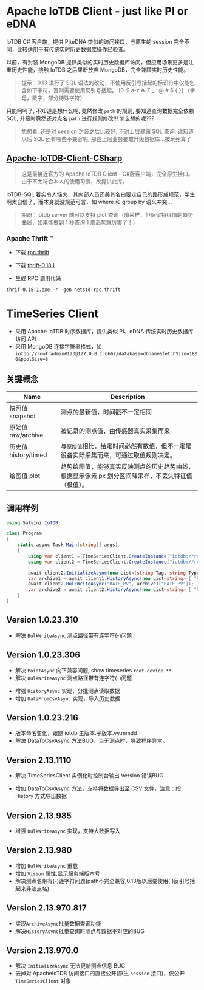 # Apache IoTDB Client - just like PI or eDNA

IoTDB C# 客户端，提供 PI\eDNA 类似的访问接口，与原生的 session 完全不同，比较适用于有传统实时历史数据库操作经验者。

以前，有封装 MongoDB 提供类似的实时历史数据库访问，但应用场景更多是注重历史性能，接触 IoTDB 之后果断放弃 MongoDB，完全兼顾实时历史性能。

> 提示：0.13 进行了 SQL 语法的改动，不使用反引号括起的标识符中仅能包含如下字符，否则需要使用反引号括起。 [0-9 a-z A-Z _ : @ # $ { }] （字母，数字，部分特殊字符）

只能呵呵了, 不知道是想什么呢, 竟然修改 `path` 的规则, 要知道查询数据完全依赖SQL, 升级时竟然还对点名 `path` 进行规则修改!!! 怎么想的呢???

> 想想看, 还是对 session 封装之后比较好, 不对上层暴露 SQL 查询, 谁知道以后 SQL 还有哪些不兼容呢, 那些上层业务要敢升级数据库...被玩死算了

## [Apache-IoTDB-Client-CSharp](https://github.com/eedalong/Apache-IoTDB-Client-CSharp)

> 这是最接近官方的 Apache IoTDB Client - C#版客户端，完全原生接口。由于不太符合本人的使用习惯，故提供此库。

IoTDB-SQL 着实令人恼火，其内部人员还美其名曰要走自己的路形成规范，学生啊太自信了，而本身就没规范可言，如 where 和 group by 语义冲突...

> 期盼：iotdb server 端可以支持 plot 查询（降采样，但保留特征值的趋势曲线，如果能做到 1 秒查询 1 周趋势就厉害了！）

### Apache Thrift ™

- 下载 [rpc.thrift](https://github.com/apache/iotdb/blob/master/thrift/src/main/thrift/rpc.thrift)
- 下载 [thrift-0.18.1](http://www.apache.org/dyn/closer.cgi?path=/thrift/0.18.1/thrift-0.18.1.exe)

- 生成 RPC 调用代码

```
thrif-0.18.1.exe -r -gen netstd rpc.thrift
```

# TimeSeries Client

- 采用 Apache IoTDB 时序数据库，提供类似 PI、eDNA 传统实时历史数据库访问 API
- 采用 MongoDB 连接字符串格式，如 `iotdb://root:admin#123@127.0.0.1:6667/database=dbname&fetchSize=1800&poolSize=8`

## 关键概念

| Name                 | Description                                                                                        |
| -------------------- | -------------------------------------------------------------------------------------------------- |
| 快照值 snapshot      | 测点的最新值，时间戳不一定相同                                                                     |
| 原始值 raw/archive   | 被记录的测点值，由传感器真实采集而来                                                               |
| 历史值 history/timed | 与`原始值`相比，给定时间必然有数值，但不一定是设备实际采集而来，可通过取值规则决定。               |
| 绘图值 plot          | 趋势绘图值，能够真实反映测点的历史趋势曲线，根据显示像素 px 划分区间降采样，不丢失特征值（极值）。 |

## 调用样例

```C#
using Salvini.IoTDB;

class Program
{
    static async Task Main(string[] args)
    {
        using var client1 = TimeSeriesClient.CreateInstance("iotdb://root:admin#123@192.168.145.120:6667/database=mydb1");
        using var client2 = TimeSeriesClient.CreateInstance("iotdb://root:admin#123@192.168.145.120:6667/database=mydb2");

        await client2.InitializeAsync(new List<(string Tag, string Type, string Unit, string Desc)> { ("MW", "AI", "兆瓦", "机组负荷") });
        var archive1 = await client1.HistoryAsync(new List<string> { "RATE_PV" }, new DateTime(2022, 8, 4).AddHours(14), new DateTime(2022, 8, 4).AddHours(15), 4);
        await client2.BulkWriteAsync("RATE_PV", archive1["RATE_PV"]);
        var archive2 = await client2.HistoryAsync(new List<string> { "RATE_PV" }, new DateTime(2022, 8, 4).AddHours(14), new DateTime(2022, 8, 4).AddHours(15), 4);
    }
}

```

## Version 1.0.23.310
+ 解决 `BulkWriteAsync` 测点路径带有连字符(-)问题
 
## Version 1.0.23.306
+ 解决 `PointAsync` 向下兼容问题, show timeseries `root.device.**`
+ 解决 `BulkWriteAsync` 测点路径带有连字符(-)问题
- 增强 `HistoryAsync` 实现，分批测点读取数据
- 增加 `DataFromCsvAsync` 实现，导入历史数据


## Version 1.0.23.216
+ 版本命名变化，跟随 iotdb 主版本.子版本.yy.mmdd
+ 解决 DataToCsvAsync 方法BUG，当无测点时，导致程序异常。


## Version 2.13.1110
+ 解决 TimeSeriesClient 实例化时控制台输出 Version 错误BUG
- 增加 DataToCsvAsync 方法，支持将数据导出至 CSV 文件，注意：按 History 方式导出数据


## Version 2.13.985
- 增强 `BulkWriteAsync` 实现，支持大数据写入


## Version 2.13.980
- 增加 `BulkWriteAsync` 重载
- 增加 `Vision` 属性,显示服务端版本号
- 解决测点名带有(-)连字符问题(path不完全兼容,0.13版以后要使用(\`)反引号括起来非法点名)


## Version 2.13.970.817
- 实现`ArchiveAsync`批量数据查询功能
- 解决`HistoryAsync`批量查询时测点与数据不对应的BUG


## Version 2.13.970.0
- 解决 `InitializeAsync` 无法更新测点信息 BUG
- 去掉对 ApacheIoTDB 访问接口的直接公开(原生 `session` 接口)，仅公开 `TimeSeriesClient` 对象
